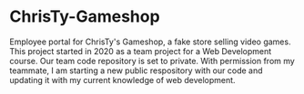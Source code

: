 # ChrisTy-Gameshop
Employee portal for ChrisTy's Gameshop, a fake store selling video games. This project started in 2020 as a team project for a Web Development course. Our team code repository is set to private. With permission from my teammate, I am starting a new public respository with our code and updating it with my current knowledge of web development.
